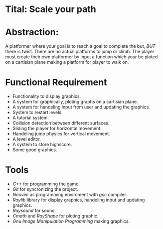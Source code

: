 # Tital: Scale your path

# Abstraction: 
A platformer where your goal is to reach a goal to complete the but, *BUT* there is twist. There are no actual platforms to jump or climb. The player must create their own platformer by input a function which your be ploted on a cartisian plane making a platform for player to walk on.

# Functional Requirement 
- Functionality to display graphics.
- A system for graphically, ploting graphs on a cartisian plane.
- A system for handeling input from user and updating the graphics.
- System to restart levels.
- A tutorial system.
- Collision detection between different surfaces.
- Sliding the player for horizontal movement.
- Handeling jump physics for vertical movement.
- A level editor.
- A system to store highscore.
- Some good graphics.

# Tools
- *C++* for programming the game.
- *Git* for syncronizing the project.
- *Neovim* as programming enviroment with *gcc* compiler.
- *Raylib* library for display graphics, handeling input and updating graphics.
- *Raysound* for sound.
- *Cmath* and *RayShape* for ploting graphic.
- *Gnu Image Manipulation Programming* making graphics. 
